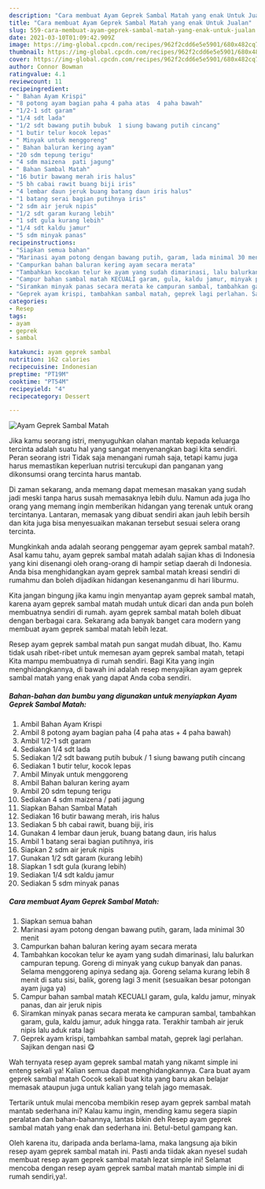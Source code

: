 ```yaml
---
description: "Cara membuat Ayam Geprek Sambal Matah yang enak Untuk Jualan"
title: "Cara membuat Ayam Geprek Sambal Matah yang enak Untuk Jualan"
slug: 559-cara-membuat-ayam-geprek-sambal-matah-yang-enak-untuk-jualan
date: 2021-03-10T01:09:42.909Z
image: https://img-global.cpcdn.com/recipes/962f2cdd6e5e5901/680x482cq70/ayam-geprek-sambal-matah-foto-resep-utama.jpg
thumbnail: https://img-global.cpcdn.com/recipes/962f2cdd6e5e5901/680x482cq70/ayam-geprek-sambal-matah-foto-resep-utama.jpg
cover: https://img-global.cpcdn.com/recipes/962f2cdd6e5e5901/680x482cq70/ayam-geprek-sambal-matah-foto-resep-utama.jpg
author: Connor Bowman
ratingvalue: 4.1
reviewcount: 11
recipeingredient:
- " Bahan Ayam Krispi"
- "8 potong ayam bagian paha 4 paha atas  4 paha bawah"
- "1/2-1 sdt garam"
- "1/4 sdt lada"
- "1/2 sdt bawang putih bubuk  1 siung bawang putih cincang"
- "1 butir telur kocok lepas"
- " Minyak untuk menggoreng"
- " Bahan baluran kering ayam"
- "20 sdm tepung terigu"
- "4 sdm maizena  pati jagung"
- " Bahan Sambal Matah"
- "16 butir bawang merah iris halus"
- "5 bh cabai rawit buang biji iris"
- "4 lembar daun jeruk buang batang daun iris halus"
- "1 batang serai bagian putihnya iris"
- "2 sdm air jeruk nipis"
- "1/2 sdt garam kurang lebih"
- "1 sdt gula kurang lebih"
- "1/4 sdt kaldu jamur"
- "5 sdm minyak panas"
recipeinstructions:
- "Siapkan semua bahan"
- "Marinasi ayam potong dengan bawang putih, garam, lada minimal 30 menit"
- "Campurkan bahan baluran kering ayam secara merata"
- "Tambahkan kocokan telur ke ayam yang sudah dimarinasi, lalu balurkan campuran tepung. Goreng di minyak yang cukup banyak dan panas. Selama menggoreng apinya sedang aja. Goreng selama kurang lebih 8 menit di satu sisi, balik, goreng lagi 3 menit (sesuaikan besar potongan ayam juga ya)"
- "Campur bahan sambal matah KECUALI garam, gula, kaldu jamur, minyak panas, dan air jeruk nipis"
- "Siramkan minyak panas secara merata ke campuran sambal, tambahkan garam, gula, kaldu jamur, aduk hingga rata. Terakhir tambah air jeruk nipis lalu aduk rata lagi"
- "Geprek ayam krispi, tambahkan sambal matah, geprek lagi perlahan. Sajikan dengan nasi 😋"
categories:
- Resep
tags:
- ayam
- geprek
- sambal

katakunci: ayam geprek sambal 
nutrition: 162 calories
recipecuisine: Indonesian
preptime: "PT19M"
cooktime: "PT54M"
recipeyield: "4"
recipecategory: Dessert

---
```



![Ayam Geprek Sambal Matah](https://img-global.cpcdn.com/recipes/962f2cdd6e5e5901/680x482cq70/ayam-geprek-sambal-matah-foto-resep-utama.jpg)

Jika kamu seorang istri, menyuguhkan olahan mantab kepada keluarga tercinta adalah suatu hal yang sangat menyenangkan bagi kita sendiri. Peran seorang istri Tidak saja menangani rumah saja, tetapi kamu juga harus memastikan keperluan nutrisi tercukupi dan panganan yang dikonsumsi orang tercinta harus mantab.

Di zaman  sekarang, anda memang dapat memesan masakan yang sudah jadi meski tanpa harus susah memasaknya lebih dulu. Namun ada juga lho orang yang memang ingin memberikan hidangan yang terenak untuk orang tercintanya. Lantaran, memasak yang dibuat sendiri akan jauh lebih bersih dan kita juga bisa menyesuaikan makanan tersebut sesuai selera orang tercinta. 



Mungkinkah anda adalah seorang penggemar ayam geprek sambal matah?. Asal kamu tahu, ayam geprek sambal matah adalah sajian khas di Indonesia yang kini disenangi oleh orang-orang di hampir setiap daerah di Indonesia. Anda bisa menghidangkan ayam geprek sambal matah kreasi sendiri di rumahmu dan boleh dijadikan hidangan kesenanganmu di hari liburmu.

Kita jangan bingung jika kamu ingin menyantap ayam geprek sambal matah, karena ayam geprek sambal matah mudah untuk dicari dan anda pun boleh membuatnya sendiri di rumah. ayam geprek sambal matah boleh dibuat dengan berbagai cara. Sekarang ada banyak banget cara modern yang membuat ayam geprek sambal matah lebih lezat.

Resep ayam geprek sambal matah pun sangat mudah dibuat, lho. Kamu tidak usah ribet-ribet untuk memesan ayam geprek sambal matah, tetapi Kita mampu membuatnya di rumah sendiri. Bagi Kita yang ingin menghidangkannya, di bawah ini adalah resep menyajikan ayam geprek sambal matah yang enak yang dapat Anda coba sendiri.

<!--inarticleads1-->

##### Bahan-bahan dan bumbu yang digunakan untuk menyiapkan Ayam Geprek Sambal Matah:

1. Ambil  Bahan Ayam Krispi
1. Ambil 8 potong ayam bagian paha (4 paha atas + 4 paha bawah)
1. Ambil 1/2-1 sdt garam
1. Sediakan 1/4 sdt lada
1. Sediakan 1/2 sdt bawang putih bubuk / 1 siung bawang putih cincang
1. Sediakan 1 butir telur, kocok lepas
1. Ambil  Minyak untuk menggoreng
1. Ambil  Bahan baluran kering ayam
1. Ambil 20 sdm tepung terigu
1. Sediakan 4 sdm maizena / pati jagung
1. Siapkan  Bahan Sambal Matah
1. Sediakan 16 butir bawang merah, iris halus
1. Sediakan 5 bh cabai rawit, buang biji, iris
1. Gunakan 4 lembar daun jeruk, buang batang daun, iris halus
1. Ambil 1 batang serai bagian putihnya, iris
1. Siapkan 2 sdm air jeruk nipis
1. Gunakan 1/2 sdt garam (kurang lebih)
1. Siapkan 1 sdt gula (kurang lebih)
1. Sediakan 1/4 sdt kaldu jamur
1. Sediakan 5 sdm minyak panas




<!--inarticleads2-->

##### Cara membuat Ayam Geprek Sambal Matah:

1. Siapkan semua bahan
1. Marinasi ayam potong dengan bawang putih, garam, lada minimal 30 menit
1. Campurkan bahan baluran kering ayam secara merata
1. Tambahkan kocokan telur ke ayam yang sudah dimarinasi, lalu balurkan campuran tepung. Goreng di minyak yang cukup banyak dan panas. Selama menggoreng apinya sedang aja. Goreng selama kurang lebih 8 menit di satu sisi, balik, goreng lagi 3 menit (sesuaikan besar potongan ayam juga ya)
1. Campur bahan sambal matah KECUALI garam, gula, kaldu jamur, minyak panas, dan air jeruk nipis
1. Siramkan minyak panas secara merata ke campuran sambal, tambahkan garam, gula, kaldu jamur, aduk hingga rata. Terakhir tambah air jeruk nipis lalu aduk rata lagi
1. Geprek ayam krispi, tambahkan sambal matah, geprek lagi perlahan. Sajikan dengan nasi 😋




Wah ternyata resep ayam geprek sambal matah yang nikamt simple ini enteng sekali ya! Kalian semua dapat menghidangkannya. Cara buat ayam geprek sambal matah Cocok sekali buat kita yang baru akan belajar memasak ataupun juga untuk kalian yang telah jago memasak.

Tertarik untuk mulai mencoba membikin resep ayam geprek sambal matah mantab sederhana ini? Kalau kamu ingin, mending kamu segera siapin peralatan dan bahan-bahannya, lantas bikin deh Resep ayam geprek sambal matah yang enak dan sederhana ini. Betul-betul gampang kan. 

Oleh karena itu, daripada anda berlama-lama, maka langsung aja bikin resep ayam geprek sambal matah ini. Pasti anda tiidak akan nyesel sudah membuat resep ayam geprek sambal matah lezat simple ini! Selamat mencoba dengan resep ayam geprek sambal matah mantab simple ini di rumah sendiri,ya!.

